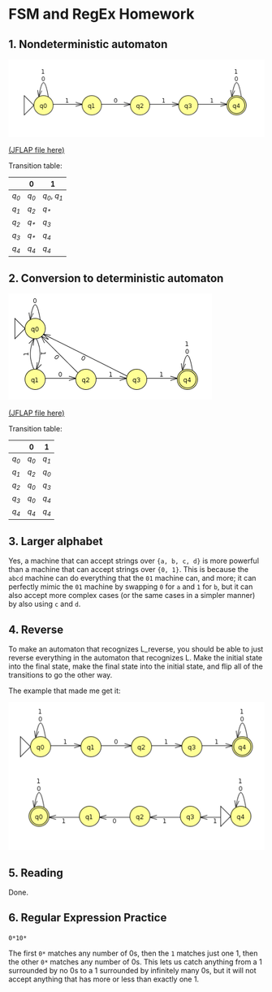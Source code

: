 # FSM and RegEx Homework

## 1. Nondeterministic automaton

![](1.png)

[(JFLAP file here)](1.jff)

Transition table:

|                 | __0__           | __1__                            |
|-----------------|-----------------|----------------------------------|
| _q<sub>0</sub>_ | _q<sub>0</sub>_ | _q<sub>0</sub>_, _q<sub>1</sub>_ |
| _q<sub>1</sub>_ | _q<sub>2</sub>_ | _q<sub>*</sub>_                  |
| _q<sub>2</sub>_ | _q<sub>*</sub>_ | _q<sub>3</sub>_                  |
| _q<sub>3</sub>_ | _q<sub>*</sub>_ | _q<sub>4</sub>_                  |
| _q<sub>4</sub>_ | _q<sub>4</sub>_ | _q<sub>4</sub>_                  |


## 2. Conversion to deterministic automaton

![](2.png)

[(JFLAP file here)](2.jff)

Transition table:

|                 | __0__           | __1__           |
|-----------------|-----------------|-----------------|
| _q<sub>0</sub>_ | _q<sub>0</sub>_ | _q<sub>1</sub>_ |
| _q<sub>1</sub>_ | _q<sub>2</sub>_ | _q<sub>0</sub>_ |
| _q<sub>2</sub>_ | _q<sub>0</sub>_ | _q<sub>3</sub>_ |
| _q<sub>3</sub>_ | _q<sub>0</sub>_ | _q<sub>4</sub>_ |
| _q<sub>4</sub>_ | _q<sub>4</sub>_ | _q<sub>4</sub>_ |


## 3. Larger alphabet

Yes, a machine that can accept strings over `{a, b, c, d}` is more powerful than a machine that can accept strings over `{0, 1}`. This is because the `abcd` machine can do everything that the `01` machine can, and more; it can perfectly mimic the `01` machine by swapping `0` for `a` and `1` for `b`, but it can also accept more complex cases (or the same cases in a simpler manner) by also using `c` and `d`.


## 4. Reverse

To make an automaton that recognizes L_reverse, you should be able to just reverse everything in the automaton that recognizes L. Make the initial state into the final state, make the final state into the initial state, and flip all of the transitions to go the other way.

The example that made me get it:

![](4.png)


## 5. Reading

Done.


## 6. Regular Expression Practice

`0*10*`

The first `0*` matches any number of 0s, then the `1` matches just one 1, then the other `0*` matches any number of 0s. This lets us catch anything from a 1 surrounded by no 0s to a 1 surrounded by infinitely many 0s, but it will not accept anything that has more or less than exactly one 1.

